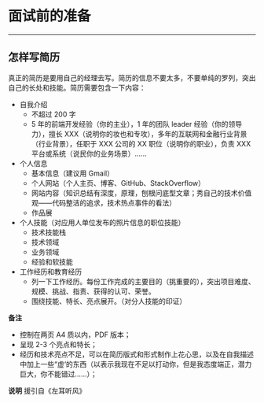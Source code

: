 # 面试前的准备

---

## 怎样写简历

真正的简历是要用自己的经理去写。简历的信息不要太多，不要单纯的罗列，突出自己的长处和技能。简历需要包含一下内容：

- 自我介绍
  - 不超过 200 字
  - 5 年的前端开发经验（你的主业），1 年的团队 leader 经验（你的领导力），擅长 XXX（说明你的妆也和专攻），多年的互联网和金融行业背景（行业背景），任职于 XXX 公司的 XX 职位（说明你的职业），负责 XXX 平台或系统（说民你的业务场景）……
- 个人信息
  - 基本信息（建议用 Gmail）
  - 个人网站（个人主页、博客、GitHub、StackOverflow）
  - 网站内容（知识总结有深度，原理，刨根问底型文章；秀自己的技术价值观——代码整洁的追求，技术热点事件的看法）
  - 作品展
- 个人技能（对应用人单位发布的照片信息的职位技能）
  - 技术技能栈
  - 技术领域
  - 业务领域
  - 经验和软技能
- 工作经历和教育经历
  - 列一下工作经历。每份工作完成的主要目的（挑重要的），突出项目难度、规模、挑战、指责、获得的认可、荣誉。
  - 围绕技能、特长、亮点展开。（对分人技能的印证）

**备注**

- 控制在两页 A4 质以内，PDF 版本；
- 呈现 2-3 个亮点和特长；
- 经历和技术亮点不足，可以在简历版式和形式制作上花心思，以及在自我描述中加上一些“虚‘的东西（以表示我现在不足以打动你，但是我态度端正，潜力巨大，你不能错过……）；

**说明**
援引自《左耳听风》

